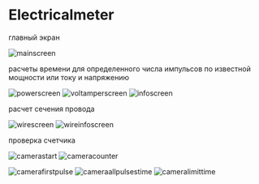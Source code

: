 # Electricalmeter

главный экран

![mainscreen](https://user-images.githubusercontent.com/42312687/133919856-e6fcfbdc-5189-4c83-a38e-21c96da17aea.jpg)

расчеты времени для определенного числа импульсов по известной мощности или току и напряжению

![powerscreen](https://user-images.githubusercontent.com/42312687/133919867-2a6cec7d-6354-4d9f-adfa-434404c6cf27.jpg)
![voltamperscreen](https://user-images.githubusercontent.com/42312687/133919939-b6218e11-4ee9-4366-baca-f14d1c35fc1e.jpg)
![infoscreen](https://user-images.githubusercontent.com/42312687/133920053-332944d0-a20f-4663-88c4-606ef6ebb8e5.jpg)


расчет сечения провода

![wirescreen](https://user-images.githubusercontent.com/42312687/133920042-4158dfd1-b3ac-4715-8421-1ade73c7099b.jpg)
![wireinfoscreen](https://user-images.githubusercontent.com/42312687/133920065-d232d006-ea20-4218-847b-330cf5d673fc.jpg)


проверка счетчика

![camerastart](https://user-images.githubusercontent.com/42312687/133920641-2be02909-7bf6-4471-8803-aec96cb45589.jpg)
![cameracounter](https://user-images.githubusercontent.com/42312687/133920652-b9b107dd-452a-42f0-a19e-10890bdc66b2.jpg)

![camerafirstpulse](https://user-images.githubusercontent.com/42312687/133920664-907cd7f8-38ed-4fd9-83e4-c1fe2c724998.jpg)
![cameraallpulsestime](https://user-images.githubusercontent.com/42312687/133920731-d3f4a933-9947-4fe5-b863-cb0d5cffe805.jpg)
![cameralimittime](https://user-images.githubusercontent.com/42312687/133920737-44ee0971-e48b-4f32-b1a0-30b0264117c9.jpg)

